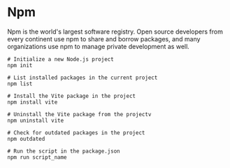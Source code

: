 # Npm

Npm is the world's largest software registry. Open source developers from every continent use npm to share and borrow packages, and many organizations use npm to manage private development as well.

```shell
# Initialize a new Node.js project
npm init

# List installed packages in the current project
npm list

# Install the Vite package in the project
npm install vite

# Uninstall the Vite package from the projectv
npm uninstall vite

# Check for outdated packages in the project
npm outdated

# Run the script in the package.json
npm run script_name
```

